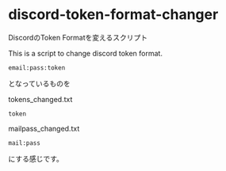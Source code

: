 # discord-token-format-changer

DiscordのToken Formatを変えるスクリプト

This is a script to change discord token format.

```
email:pass:token
```
となっているものを

tokens_changed.txt
```
token
```

mailpass_changed.txt
```
mail:pass
```

にする感じです。
